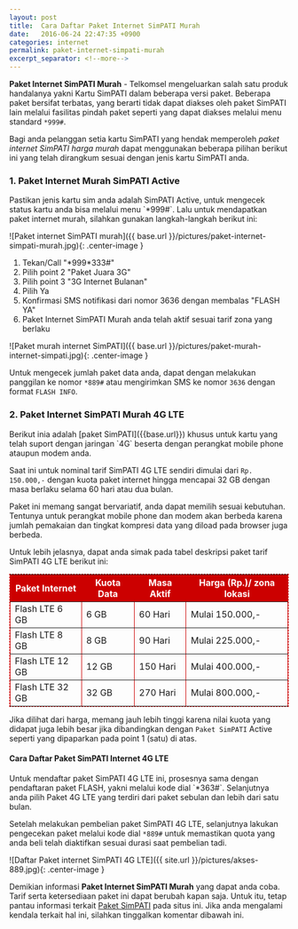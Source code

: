 ```yaml
---
layout: post
title:  Cara Daftar Paket Internet SimPATI Murah
date:   2016-06-24 22:47:35 +0900
categories: internet
permalink: paket-internet-simpati-murah
excerpt_separator: <!--more-->
---
```


<b>Paket Internet SimPATI Murah</b> - Telkomsel mengeluarkan salah satu produk handalanya yakni Kartu SimPATI dalam beberapa versi paket. Beberapa paket bersifat<!--more--> terbatas, yang berarti tidak dapat diakses oleh paket SimPATI lain melalui fasilitas pindah paket seperti yang dapat diakses melalui menu standard `*999#`.

Bagi anda pelanggan setia kartu SimPATI yang hendak memperoleh <i>paket internet SimPATI harga murah</i> dapat menggunakan beberapa pilihan berikut ini yang telah dirangkum sesuai dengan jenis kartu SimPATI anda.
<h3>1. Paket Internet Murah SimPATI Active</h3>
Pastikan jenis kartu sim anda adalah SimPATI Active, untuk mengecek status kartu anda bisa melalui menu `*999#`. Lalu untuk mendapatkan paket internet murah, silahkan gunakan langkah-langkah berikut ini:

![Paket internet SimPATI murah]({{ base.url }}/pictures/paket-internet-simpati-murah.jpg){: .center-image }

<ol>
 	<li>Tekan/Call "*999*333#"</li>
 	<li>Pilih point 2 "Paket Juara 3G"</li>
 	<li>Pilih point 3 "3G Internet Bulanan"</li>
 	<li>Pilih Ya</li>
 	<li>Konfirmasi SMS notifikasi dari nomor 3636 dengan membalas "FLASH YA"</li>
 	<li>Paket Internet SimPATI Murah anda telah aktif sesuai tarif zona yang berlaku</li>
</ol>

![Paket murah internet SimPATI]({{ base.url }}/pictures/paket-murah-internet-simpati.jpg){: .center-image }

Untuk mengecek jumlah paket data anda, dapat dengan melakukan panggilan ke nomor `*889#` atau mengirimkan SMS ke nomor `3636` dengan format `FLASH INFO`.

<h3>2. Paket Internet SimPATI Murah 4G LTE</h3>
Berikut inia adalah [paket SimPATI]({{base.url}}) khusus untuk kartu yang telah suport dengan jaringan `4G` beserta dengan perangkat mobile phone ataupun modem anda.

Saat ini untuk nominal tarif SimPATI 4G LTE sendiri dimulai dari `Rp. 150.000,-` dengan kuota paket internet hingga mencapai 32 GB dengan masa berlaku selama 60 hari atau dua bulan.

Paket ini memang sangat bervariatif, anda dapat memilih sesuai kebutuhan. Tentunya untuk perangkat mobile phone dan modem akan berbeda karena jumlah pemakaian dan tingkat kompresi data yang diload pada browser juga berbeda.

Untuk lebih jelasnya, dapat anda simak pada tabel deskripsi paket tarif SimPATI 4G LTE berikut ini:
<table border="1px" cellpadding="5" cellspacing="0" style="width:100%;border-collapse:collapse;border:1px dashed #c00;margin-top:5px;margin-bottom:5px;" class="paket-simpati-internet-mudah-4g-lte">
	<tr style="text-align:center;color:#fff;background:#cc0000;">
		<th>Paket Internet</th>
		<th>Kuota Data</th>
		<th>Masa Aktif</th>
		<th>Harga (Rp.)/ zona lokasi</th>
	</tr>
	<tr>
		<td>Flash LTE 6 GB</td>
		<td>6 GB</td>
		<td>60 Hari</td>
		<td>Mulai 150.000,-</td>
	</tr>
	<tr>
		<td>Flash LTE 8 GB</td>
		<td>8 GB</td>
		<td>90 Hari</td>
		<td>Mulai 225.000,-</td>
	</tr>
	<tr>
		<td>Flash LTE 12 GB</td>
		<td>12 GB</td>
		<td>150 Hari</td>
		<td>Mulai 400.000,-</td>
	</tr>
	<tr>
		<td>Flash LTE 32 GB</td>
		<td>32 GB</td>
		<td>270 Hari</td>
		<td>Mulai 800.000,-</td>
	</tr>
</table>

Jika dilihat dari harga, memang jauh lebih tinggi karena nilai kuota yang didapat juga lebih besar jika dibandingkan dengan `Paket SimPATI` Active seperti yang dipaparkan pada point 1 (satu) di atas.

<h4>Cara Daftar Paket SimPATI Internet 4G LTE</h4>
Untuk mendaftar paket SimPATI 4G LTE ini, prosesnya sama dengan pendaftaran paket FLASH, yakni melalui kode dial `*363#`. Selanjutnya anda pilih Paket 4G LTE yang terdiri dari paket sebulan dan lebih dari satu bulan.

Setelah melakukan pembelian paket SimPATI 4G LTE, selanjutnya lakukan pengecekan paket melalui kode dial `*889#` untuk memastikan quota yang anda beli telah diaktifkan sesuai durasi saat pembelian tadi.

![Daftar Paket internet SimPATI 4G LTE]({{ site.url }}/pictures/akses-889.jpg){: .center-image }

Demikian informasi  <strong>Paket Internet SimPATI Murah</strong> yang dapat anda coba. Tarif serta ketersediaan paket ini dapat berubah kapan saja. Untuk itu, tetap pantau informasi terkait [Paket SimPATI]({{site.url}}) pada situs ini. Jika anda mengalami kendala terkait hal ini, silahkan tinggalkan komentar dibawah ini.